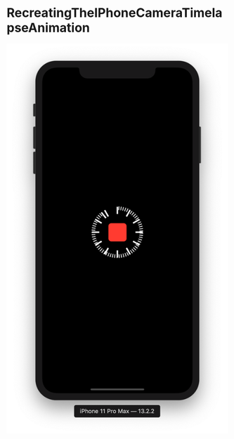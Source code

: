 # RecreatingTheIPhoneCameraTimelapseAnimation

![](https://github.com/ram4ik/RecreatingTheIPhoneCameraTimelapseAnimation/blob/master/RecreatingTheIPhoneCameraTimelapseAnimation/Assets.xcassets/Screenshot%202019-12-07%20at%2010.30.45.imageset/Screenshot%202019-12-07%20at%2010.30.45.png)
